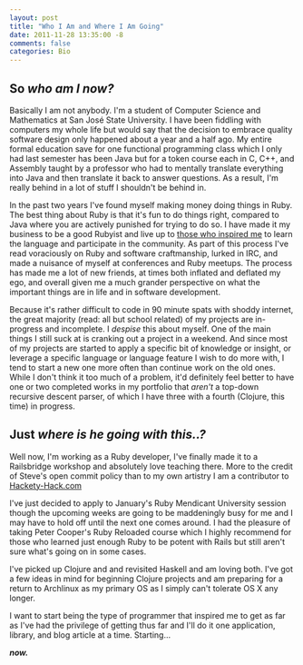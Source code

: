 ```yaml
---
layout: post
title: "Who I Am and Where I Am Going"
date: 2011-11-28 13:35:00 -8
comments: false
categories: Bio
---
```


## So *who am I now?* ##
Basically I am not anybody. I'm a student of Computer Science
and Mathematics at San José State University. I have been fiddling with
computers my whole life but would say that the decision to embrace quality
software design only happened about a year and a half ago. My entire formal
education save for one functional programming class which I only had last semester
has been Java but for a token course each in C, C++, and Assembly taught by a
professor who had to mentally translate everything into Java and then translate
it back to answer questions. As a result, I'm really behind in a lot of stuff I
shouldn't be behind in.

In the past two years I've found myself making money doing things in Ruby.
The best thing about Ruby is that it's fun to do things right, compared to Java
where you are actively punished for trying to do so. I have made it my business
to be a good Rubyist and live up to [those who inspired me][1] to learn the
language and participate in the community. As part of this process I've read
voraciously on Ruby and software craftmanship, lurked in IRC, and made a
nuisance of myself at conferences and Ruby meetups. The process has made me a
lot of new friends, at times both inflated and deflated my ego, and overall
given me a much grander perspective on what the important things are in life and
in software development.

Because it's rather difficult to code in 90 minute spats with shoddy internet,
the great majority (read: all but school related) of my projects are in-progress
and incomplete. I *despise* this about myself. One of the main things I still
suck at is cranking out a project in a weekend. And since most of my projects
are started to apply a specific bit of knowledge or insight, or leverage a
specific language or language feature I wish to do more with, I tend to start
a new one more often than continue work on the old ones. While I don't think it
too much of a problem, it'd definitely feel better to have one or two completed
works in my portfolio that *aren't* a top-down recursive descent parser, of
which I have three with a fourth (Clojure, this time) in progress.

## Just *where is he going with this..?* ##

Well now, I'm working as a Ruby developer, I've finally made it to a Railsbridge
workshop and absolutely love teaching there. More to the credit of Steve's open
commit policy than to my own artistry I am a contributor to [Hackety-Hack.com][2]

I've just decided to apply to January's Ruby Mendicant University session though
the upcoming weeks are going to be maddeningly busy for me and I may have to
hold off until the next one comes around. I had the pleasure of taking Peter
Cooper's Ruby Reloaded course which I highly recommend for those who learned
just enough Ruby to be potent with Rails but still aren't sure what's going on
in some cases.

I've picked up Clojure and and revisited Haskell and am loving both. I've got a
few ideas in mind for beginning Clojure projects and am preparing for a return
to Archlinux as my primary OS as I simply can't tolerate OS X any longer.

I want to start being the type of programmer that inspired me to get as far as
I've had the privilege of getting thus far and I'll do it one application,
library, and blog article at a time. Starting...

***now.***

[1]: /blog/2011/08/19/why-ruby-needs-heroes
[2]: http://hackety-hack.com

